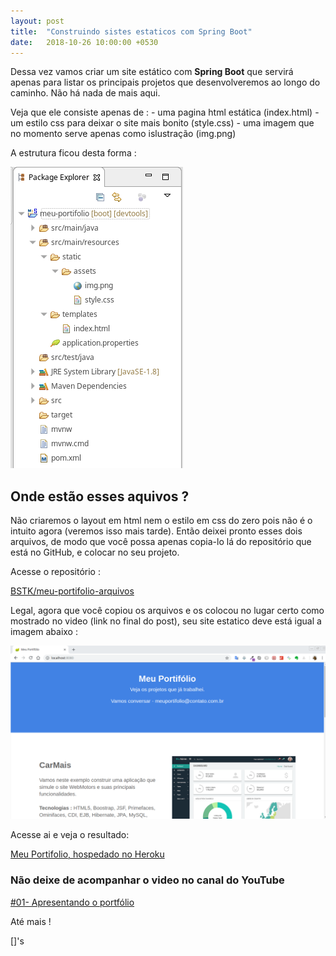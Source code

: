 ```yaml
---
layout: post
title:  "Construindo sistes estaticos com Spring Boot"
date:   2018-10-26 10:00:00 +0530
---
```


Dessa vez vamos criar um site estático com **Spring Boot** que servirá apenas para listar os principais projetos que desenvolveremos ao longo do caminho. Não há nada de mais aqui.

Veja que ele consiste apenas de :
    - uma pagina html estática (index.html)
    - um estilo css para deixar o site mais bonito (style.css)
    - uma imagem que no momento serve apenas como islustração (img.png)

A estrutura ficou desta forma :

![estrutura-do-projeto](https://raw.githubusercontent.com/BSTK/bstk.github.io/master/asserts/img/estrutura-do-projeto.png)

## Onde estão esses aquivos ?

Não criaremos o layout em html nem o estilo em css do zero pois não é o intuito agora (veremos isso mais tarde).
Então deixei pronto esses dois arquivos, de modo que você possa apenas copia-lo lá do repositório que está no GitHub, e colocar no seu projeto.

Acesse o repositório :

[BSTK/meu-portifolio-arquivos](https://github.com/BSTK/meu-portifolio-arquivos)


Legal, agora que você copiou os arquivos e os colocou no lugar certo como mostrado no video (link no final do post), seu site estatico deve está igual a imagem abaixo :

![meu-protifolio-localhost](https://raw.githubusercontent.com/BSTK/bstk.github.io/master/asserts/img/meu-protifolio-localhost.png)




Acesse ai e veja o resultado:

[Meu Portifolio, hospedado no Heroku](https://meu-portifolio.herokuapp.com/)


### Não deixe de acompanhar o video no canal do YouTube

[#01- Apresentando o portfólio](https://www.youtube.com/watch?v=DEBsUItDm30)

Até mais !

[]'s